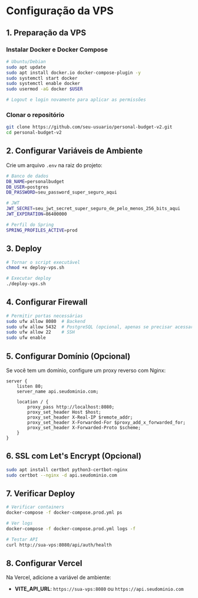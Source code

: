 # Configuração da VPS

## 1. Preparação da VPS

### Instalar Docker e Docker Compose
```bash
# Ubuntu/Debian
sudo apt update
sudo apt install docker.io docker-compose-plugin -y
sudo systemctl start docker
sudo systemctl enable docker
sudo usermod -aG docker $USER

# Logout e login novamente para aplicar as permissões
```

### Clonar o repositório
```bash
git clone https://github.com/seu-usuario/personal-budget-v2.git
cd personal-budget-v2
```

## 2. Configurar Variáveis de Ambiente

Crie um arquivo `.env` na raiz do projeto:

```bash
# Banco de dados
DB_NAME=personalbudget
DB_USER=postgres
DB_PASSWORD=seu_password_super_seguro_aqui

# JWT
JWT_SECRET=seu_jwt_secret_super_seguro_de_pelo_menos_256_bits_aqui
JWT_EXPIRATION=86400000

# Perfil do Spring
SPRING_PROFILES_ACTIVE=prod
```

## 3. Deploy

```bash
# Tornar o script executável
chmod +x deploy-vps.sh

# Executar deploy
./deploy-vps.sh
```

## 4. Configurar Firewall

```bash
# Permitir portas necessárias
sudo ufw allow 8080  # Backend
sudo ufw allow 5432  # PostgreSQL (opcional, apenas se precisar acessar externamente)
sudo ufw allow 22    # SSH
sudo ufw enable
```

## 5. Configurar Domínio (Opcional)

Se você tem um domínio, configure um proxy reverso com Nginx:

```nginx
server {
    listen 80;
    server_name api.seudominio.com;
    
    location / {
        proxy_pass http://localhost:8080;
        proxy_set_header Host $host;
        proxy_set_header X-Real-IP $remote_addr;
        proxy_set_header X-Forwarded-For $proxy_add_x_forwarded_for;
        proxy_set_header X-Forwarded-Proto $scheme;
    }
}
```

## 6. SSL com Let's Encrypt (Opcional)

```bash
sudo apt install certbot python3-certbot-nginx
sudo certbot --nginx -d api.seudominio.com
```

## 7. Verificar Deploy

```bash
# Verificar containers
docker-compose -f docker-compose.prod.yml ps

# Ver logs
docker-compose -f docker-compose.prod.yml logs -f

# Testar API
curl http://sua-vps:8080/api/auth/health
```

## 8. Configurar Vercel

Na Vercel, adicione a variável de ambiente:
- **VITE_API_URL**: `https://sua-vps:8080` ou `https://api.seudominio.com`
